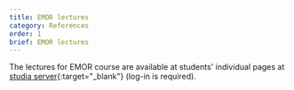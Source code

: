 ```yaml
---
title: EMOR lectures
category: References
order: 1
brief: EMOR lectures
---
```


The lectures for EMOR course are available at students' individual pages at
[studia server](https://studia.elka.pw.edu.pl/EN/22L){:target="_blank"} (log-in is required).
